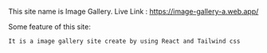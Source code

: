 This site name is Image Gallery.
Live Link : https://image-gallery-a.web.app/

Some feature of this site:


    It is a image gallery site create by using React and Tailwind css